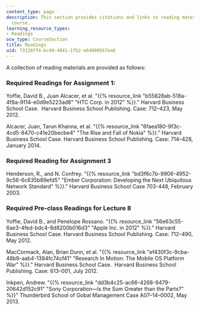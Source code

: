 ```yaml
---
content_type: page
description: This section provides citations and links to reading materials for the
  course.
learning_resource_types:
- Readings
ocw_type: CourseSection
title: Readings
uid: 73128ff4-bc40-4841-1fb2-e64000567ea8
---
```


A collection of reading materials are provided as follows:

### Required Readings for Assignment 1:

Yoffie, David B., Juan Alcacer, et al. "{{% resource_link "b55828ab-518a-4f8a-9114-e0d9e5223ad8" "HTC Corp. in 2012" %}}." Harvard Business School Case.  Harvard Business School Publishing. Case: 712–423, May 2012.

Alcacer, Juan, Tarun Khanna, et al. "{{% resource_link "6faea180-9f3c-4cd5-8470-c41e20becbe4" "The Rise and Fall of Nokia" %}}." Harvard Business School Case. Harvard Business School Publishing. Case: 714–428, January 2014.

### Required Reading for Assignment 3

Henderson, R., and N. Confrey. "{{% resource_link "bd3f6c7b-9906-4952-9c56-6c635b89efd5" "Ember Corporation: Developing the Next Ubiquitous Network Standard" %}}." Harvard Business School Case 703-448, February 2003.

### Required Pre-class Readings for Lecture 8

Yoffie, David B., and Penelope Rossano. "{{% resource_link "56e63c55-6ae3-4fed-bdc4-8d8200b016d3" "Apple Inc. in 2012" %}}." Harvard Business School Case. Harvard Business School Publishing. Case: 712–490, May 2012.

MacCormack, Alan, Brian Dunn, et al. "{{% resource_link "ef430f3c-9cba-48b9-aab4-1384fc74cf41" "Research In Motion: The Mobile OS Platform War" %}}." Harvard Business School Case.  Harvard Business School Publishing. Case: 613–001, July 2012.

Inkpen, Andrew. "{{% resource_link "dd3b4c25-ac66-4268-9479-20642d152c91" "Sony Corporation—Is the Sum Greater than the Parts?" %}}" Thunderbird School of Gobal Management Case A07–14–0002, May 2013.